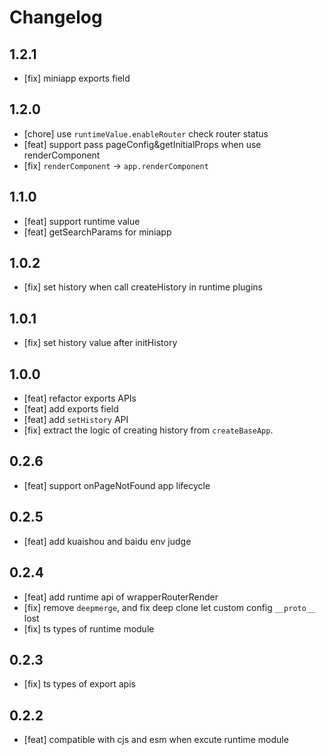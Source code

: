 # Changelog

## 1.2.1

- [fix] miniapp exports field

## 1.2.0

- [chore] use `runtimeValue.enableRouter` check router status
- [feat] support pass pageConfig&getInitialProps when use renderComponent
- [fix] `renderComponent` -> `app.renderComponent`

## 1.1.0

- [feat] support runtime value
- [feat] getSearchParams for miniapp

## 1.0.2

- [fix] set history when call createHistory in runtime plugins

## 1.0.1

- [fix] set history value after initHistory

## 1.0.0

- [feat] refactor exports APIs
- [feat] add exports field
- [feat] add `setHistory` API
- [fix] extract the logic of creating history from `createBaseApp`.

## 0.2.6

- [feat] support onPageNotFound app lifecycle

## 0.2.5

- [feat] add kuaishou and baidu env judge

## 0.2.4

- [feat] add runtime api of wrapperRouterRender
- [fix] remove `deepmerge`, and fix deep clone let custom config `__proto__` lost
- [fix] ts types of runtime module

## 0.2.3

- [fix] ts types of export apis

## 0.2.2

- [feat] compatible with cjs and esm when excute runtime module
